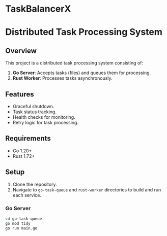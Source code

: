 # TaskBalancerX


# Distributed Task Processing System

## Overview
This project is a distributed task processing system consisting of:
1. **Go Server**: Accepts tasks (files) and queues them for processing.
2. **Rust Worker**: Processes tasks asynchronously.

## Features
- Graceful shutdown.
- Task status tracking.
- Health checks for monitoring.
- Retry logic for task processing.

## Requirements
- Go 1.20+
- Rust 1.72+

## Setup
1. Clone the repository.
2. Navigate to `go-task-queue` and `rust-worker` directories to build and run each service.

### Go Server
```bash
cd go-task-queue
go mod tidy
go run main.go
